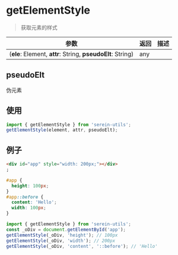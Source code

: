 # getElementStyle

> 获取元素的样式

| 参数                                                        | 返回 | 描述 |
| ----------------------------------------------------------- | ---- | ---- |
| (**ele**: Element, **attr**: String, **pseudoElt**: String) | any  |      |

## pseudoElt

伪元素

## 使用

```js
import { getElementStyle } from 'serein-utils';
getElementStyle(element, attr, pseudoElt);
```

## 例子

```html
<div id="app" style="width: 200px;"></div>
;
```

```css
#app {
  height: 100px;
}
#app::before {
  content: 'Hello';
  width: 100px;
}
```

```js
import { getElementStyle } from 'serein-utils';
const _oDiv = document.getElementById('app');
getElementStyle(_oDiv, 'height'); // 100px
getElementStyle(_oDiv, 'width'); // 200px
getElementStyle(_oDiv, 'content', '::before'); // 'Hello'
```
